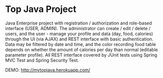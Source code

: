 Top Java Project 
===============================

Java Enterprise project with registration / authorization and role-based interface (USER, ADMIN). The administrator can create / edit / delete / users, and the user - manage your profile and data (day, food, calories) through the UI (via AJAX) and REST interface with basic authentication. Data may be filtered by date and time, and the color recording food table depends on whether the amount of calories per day than normal (editable parameter profile). All REST interface covered by JUnit tests using Spring MVC Test and Spring Security Test.

DEMO: <a href="http://mytopjava.herokuapp.com/">http://mytopjava.herokuapp.com/</a>

